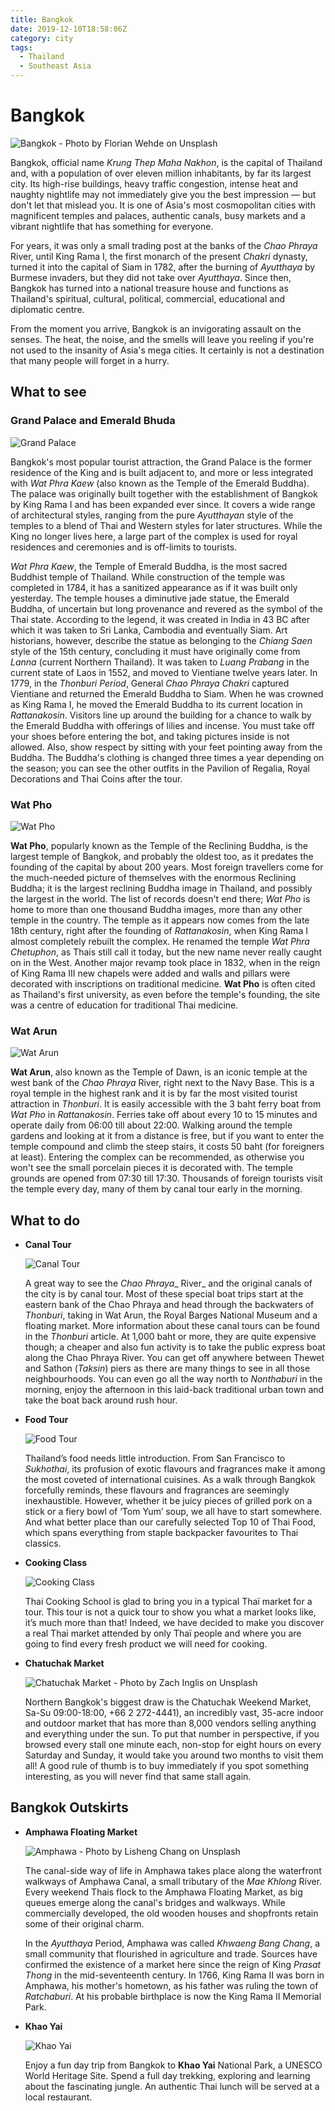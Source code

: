 ```yaml
---
title: Bangkok
date: 2019-12-10T18:58:06Z
category: city
tags:
  - Thailand
  - Southeast Asia
---
```


# Bangkok <WishWidget	country="TH" city="Bangkok" picture="https://images.unsplash.com/photo-1508009603885-50cf7c579365?ixlib=rb-1.2.1&ixid=eyJhcHBfaWQiOjEyMDd9&auto=format&fit=crop&w=947&q=80"></WishWidget>

![Bangkok - Photo by Florian Wehde on Unsplash](https://images.unsplash.com/photo-1508009603885-50cf7c579365?ixlib=rb-1.2.1&ixid=eyJhcHBfaWQiOjEyMDd9&auto=format&fit=crop&w=947&q=80)

Bangkok, official name _Krung Thep Maha Nakhon_, is the capital of Thailand and, with a population of over eleven million inhabitants, by far its largest city. Its high-rise buildings, heavy traffic congestion, intense heat and naughty nightlife may not immediately give you the best impression — but don't let that mislead you. It is one of Asia's most cosmopolitan cities with magnificent temples and palaces, authentic canals, busy markets and a vibrant nightlife that has something for everyone.

For years, it was only a small trading post at the banks of the _Chao Phraya_ River, until King Rama I, the first monarch of the present _Chakri_ dynasty, turned it into the capital of Siam in 1782, after the burning of _Ayutthaya_ by Burmese invaders, but they did not take over _Ayutthaya_. Since then, Bangkok has turned into a national treasure house and functions as Thailand's spiritual, cultural, political, commercial, educational and diplomatic centre.

From the moment you arrive, Bangkok is an invigorating assault on the senses. The heat, the noise, and the smells will leave you reeling if you're not used to the insanity of Asia's mega cities. It certainly is not a destination that many people will forget in a hurry.

## What to see

### Grand Palace and Emerald Bhuda
<WishWidget	country="TH" city="Bangkok" activity="Grand Palace"	picture="https://wikitravel.org/upload/shared//thumb/8/8d/F1000005.JPG/350px-F1000005.JPG" label="true"></WishWidget>

![Grand Palace](https://static.asiawebdirect.com/m/cn/bangkok/portals/bangkok-com/homepage/attraction/wat-prakaeo/pagePropertiesImage/bangkok-grand-palate-7.jpg)

Bangkok's most popular tourist attraction, the Grand Palace is the former residence of the King and is built adjacent to, and more or less integrated with _Wat Phra Kaew_ (also known as the Temple of the Emerald Buddha). The palace was originally built together with the establishment of Bangkok by King Rama I and has been expanded ever since. It covers a wide range of architectural styles, ranging from the pure _Ayutthayan_ style of the temples to a blend of Thai and Western styles for later structures. While the King no longer lives here, a large part of the complex is used for royal residences and ceremonies and is off-limits to tourists.

_Wat Phra Kaew_, the Temple of Emerald Buddha, is the most sacred Buddhist temple of Thailand. While construction of the temple was completed in 1784, it has a sanitized appearance as if it was built only yesterday. The temple houses a diminutive jade statue, the Emerald Buddha, of uncertain but long provenance and revered as the symbol of the Thai state. According to the legend, it was created in India in 43 BC after which it was taken to Sri Lanka, Cambodia and eventually Siam. Art historians, however, describe the statue as belonging to the _Chiang Saen_ style of the 15th century, concluding it must have originally come from _Lanna_ (current Northern Thailand). It was taken to _Luang Prabang_ in the current state of Laos in 1552, and moved to Vientiane twelve years later. In 1779, in the _Thonburi Period_, General _Chao Phraya Chakri_ captured Vientiane and returned the Emerald Buddha to Siam. When he was crowned as King Rama I, he moved the Emerald Buddha to its current location in _Rattanakosin_. Visitors line up around the building for a chance to walk by the Emerald Buddha with offerings of lilies and incense. You must take off your shoes before entering the bot, and taking pictures inside is not allowed. Also, show respect by sitting with your feet pointing away from the Buddha. The Buddha's clothing is changed three times a year depending on the season; you can see the other outfits in the Pavilion of Regalia, Royal Decorations and Thai Coins after the tour.

### Wat Pho
<WishWidget	country="TH" city="Bangkok" activity="Wat Pho" label="true"></WishWidget>

![Wat Pho](https://static.asiawebdirect.com/m/bangkok/portals/bangkok-com/homepage/attraction-temple/wat-po/allParagraphs/BucketComponent/ListingContainer/0/image/wat-pho.jpg)

**Wat Pho**, popularly known as the Temple of the Reclining Buddha, is the largest temple of Bangkok, and probably the oldest too, as it predates the founding of the capital by about 200 years. Most foreign travellers come for the much-needed picture of themselves with the enormous Reclining Buddha; it is the largest reclining Buddha image in Thailand, and possibly the largest in the world. The list of records doesn't end there; _Wat Pho_ is home to more than one thousand Buddha images, more than any other temple in the country. The temple as it appears now comes from the late 18th century, right after the founding of _Rattanakosin_, when King Rama I almost completely rebuilt the complex. He renamed the temple _Wat Phra Chetuphon_, as Thais still call it today, but the new name never really caught on in the West. Another major revamp took place in 1832, when in the reign of King Rama III new chapels were added and walls and pillars were decorated with inscriptions on traditional medicine. **Wat Pho** is often cited as Thailand's first university, as even before the temple's founding, the site was a centre of education for traditional Thai medicine.

### Wat Arun
<WishWidget	country="TH" city="Bangkok" activity="Wat Arun" label="true"></WishWidget>

![Wat Arun](https://static.asiawebdirect.com/m/bangkok/portals/bangkok-com/homepage/attraction-temple/wat-arun/allParagraphs/BucketComponent/ListingContainer/02/image/wat-arun-in--bangkok.jpg)

**Wat Arun**, also known as the Temple of Dawn, is an iconic temple at the west bank of the _Chao Phraya_ River, right next to the Navy Base. This is a royal temple in the highest rank and it is by far the most visited tourist attraction in _Thonburi_. It is easily accessible with the 3 baht ferry boat from _Wat Pho_ in _Rattanakosin_. Ferries take off about every 10 to 15 minutes and operate daily from 06:00 till about 22:00. Walking around the temple gardens and looking at it from a distance is free, but if you want to enter the temple compound and climb the steep stairs, it costs 50 baht (for foreigners at least). Entering the complex can be recommended, as otherwise you won't see the small porcelain pieces it is decorated with. The temple grounds are opened from 07:30 till 17:30. Thousands of foreign tourists visit the temple every day, many of them by canal tour early in the morning.

## What to do

- **Canal Tour** <WishWidget country="TH"	city="Bangkok" activity="Canal Tour" picture="https://images.unsplash.com/photo-1506801310323-534be5e7a730?ixlib=rb-1.2.1&ixid=eyJhcHBfaWQiOjEyMDd9&auto=format&fit=crop&w=600&q=80"></WishWidget>

	![Canal Tour](https://images.unsplash.com/photo-1506801310323-534be5e7a730?ixlib=rb-1.2.1&ixid=eyJhcHBfaWQiOjEyMDd9&auto=format&fit=crop&w=600&q=80)

	A great way to see the _Chao Phraya__ River_ and the original canals of the city is by canal tour. Most of these special boat trips start at the eastern bank of the Chao Phraya and head through the backwaters of _Thonburi_, taking in Wat Arun, the Royal Barges National Museum and a floating market. More information about these canal tours can be found in the _Thonburi_ article. At 1,000 baht or more, they are quite expensive though; a cheaper and also fun activity is to take the public express boat along the Chao Phraya River. You can get off anywhere between Thewet and Sathon (_Taksin_) piers as there are many things to see in all those neighbourhoods. You can even go all the way north to _Nonthaburi_ in the morning, enjoy the afternoon in this laid-back traditional urban town and take the boat back around rush hour.

- **Food Tour** <WishWidget country="TH" city="Bangkok" activity="Food Tour"></WishWidget>

	![Food Tour](https://static.asiawebdirect.com/m/bangkok/portals/bangkok-com/homepage/food-top10/pagePropertiesImage/thai-som-tum.jpg)

	Thailand’s food needs little introduction. From San Francisco to _Sukhothai_, its profusion of exotic flavours and fragrances make it among the most coveted of international cuisines. As a walk through Bangkok forcefully reminds, these flavours and fragrances are seemingly inexhaustible. However, whether it be juicy pieces of grilled pork on a stick or a fiery bowl of ‘Tom Yum’ soup, we all have to start somewhere. And what better place than our carefully selected Top 10 of Thai Food, which spans everything from staple backpacker favourites to Thai classics.

- **Cooking Class** <WishWidget
	country="TH"
 	city="Bangkok"
 	activity="Cooking Class"></WishWidget>

	![Cooking Class](https://www.cookingschoolbangkok.com/wp-content/uploads/2018/09/4-pink-chili-school-thai-cooking-class-bangkok-thailand-market-tour-preparation-class-3-1024x682.jpg)

	Thai Cooking School is glad to bring you in a typical Thaï market for a tour. This tour is not a quick tour to show you what a market looks like, it’s much more than that! Indeed, we have decided to make you discover a real Thai market attended by only Thaï people and where you are going to find every fresh product we will need for cooking.

- **Chatuchak Market** <WishWidget country="TH" city="Bangkok" activity="Chatuchak Market" 	picture="https://images.unsplash.com/photo-1531638280689-3b3cd8ac2833?ixlib=rb-1.2.1&auto=format&fit=crop&w=600&q=80"></WishWidget>

	![Chatuchak Market - Photo by Zach Inglis on Unsplash](https://images.unsplash.com/photo-1531638280689-3b3cd8ac2833?ixlib=rb-1.2.1&auto=format&fit=crop&w=600&q=80)

	Northern Bangkok's biggest draw is the Chatuchak Weekend Market, Sa-Su 09:00-18:00, +66 2 272-4441), an incredibly vast, 35-acre indoor and outdoor market that has more than 8,000 vendors selling anything and everything under the sun. To put that number in perspective, if you browsed every stall one minute each, non-stop for eight hours on every Saturday and Sunday, it would take you around two months to visit them all! A good rule of thumb is to buy immediately if you spot something interesting, as you will never find that same stall again.

## Bangkok Outskirts

- **Amphawa Floating Market** <WishWidget	country="TH" city="Bangkok"	activity="Amphawa Floating Market" picture="https://images.unsplash.com/photo-1506781961370-37a89d6b3095?ixlib=rb-1.2.1&ixid=eyJhcHBfaWQiOjEyMDd9&auto=format&fit=crop&w=600&q=80"></WishWidget>

	![Amphawa - Photo by Lisheng Chang on Unsplash](https://images.unsplash.com/photo-1506781961370-37a89d6b3095?ixlib=rb-1.2.1&ixid=eyJhcHBfaWQiOjEyMDd9&auto=format&fit=crop&w=600&q=80)

	The canal-side way of life in Amphawa takes place along the waterfront walkways of Amphawa Canal, a small tributary of the _Mae Khlong_ River. Every weekend Thais flock to the Amphawa Floating Market, as big queues emerge along the canal's bridges and walkways. While commercially developed, the old wooden houses and shopfronts retain some of their original charm.

	In the _Ayutthaya_ Period, Amphawa was called _Khwaeng Bang Chang_, a small community that flourished in agriculture and trade. Sources have confirmed the existence of a market here since the reign of King _Prasat Thong_ in the mid-seventeenth century. In 1766, King Rama II was born in Amphawa, his mother's hometown, as his father was ruling the town of _Ratchaburi_. At his probable birthplace is now the King Rama II Memorial Park.

- **Khao Yai** <WishWidget country="TH"	city="Bangkok" activity="Khao Yai"></WishWidget>

	![Khao Yai](https://cdn.getyourguide.com/img/tour_img-1432667-145.jpg)

	Enjoy a fun day trip from Bangkok to **Khao Yai** National Park, a UNESCO World Heritage Site. Spend a full day trekking, exploring and learning about the fascinating jungle. An authentic Thai lunch will be served at a local restaurant.

